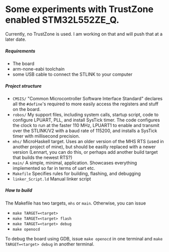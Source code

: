 # Some experiments with TrustZone enabled STM32L552ZE_Q.

Currently, no TrustZone is used. I am working on that and will push that at a later date.

##### Requirements

* The board
* arm-none-eabi toolchain
* some USB cable to connect the STLINK to your computer

##### Project structure

* `CMSIS/` "Common Microcontroller Software Interface Standard" declares all the `#define`'s required to more easily access the registers and stuff on the board.
* `robos/` My support files, including system calls, startup script, code to configure LPUART, PLL, and install SysTick timer. The code configures the clock to run at the faster 110 MHz, LPUART1 to enable and transmit over the STLINK/V2 with a baud rate of 115200, and installs a SysTick timer with millisecond precision.
* `mhs/` MicroHaskell target. Uses an older version of the MHS RTS (used in another project of mine), but should be easilly replaced with a newer version (Lennart, you can do this, or perhaps add another build target that builds the newest RTS?)
* `main/` A simple, minimal, application. Showcases everything implemented so far in terms of uart etc.
* `Makefile` Specifies rules for building, flashing, and debugging
* `linker_Script.ld` Manual linker script

##### How to build

The Makefile has two targets, `mhs` or `main`. Otherwise, you can issue
* `make TARGET=<target>`
* `make TARGET=<target> flash`
* `make TARGET=<target> debug`
* `make openocd`

To debug the board using GDB, issue `make openocd` in one terminal and `make TARGET=<target> debug` in another terminal.